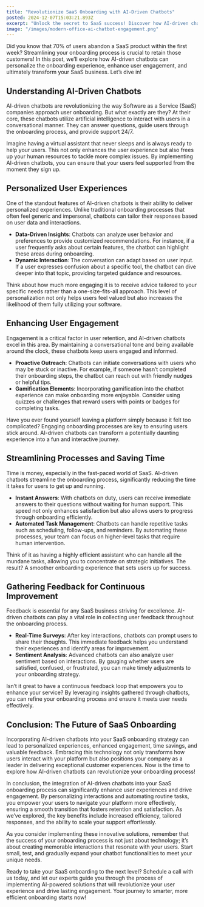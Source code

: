 ```yaml
---
title: "Revolutionize SaaS Onboarding with AI-Driven Chatbots"
posted: 2024-12-07T15:03:21.893Z
excerpt: "Unlock the secret to SaaS success! Discover how AI-driven chatbots can personalize onboarding and boost user retention. Don't let 70% of users slip away—transform your approach today!"
image: "/images/modern-office-ai-chatbot-engagement.png"
---
```


Did you know that 70% of users abandon a SaaS product within the first week? Streamlining your onboarding process is crucial to retain those customers! In this post, we’ll explore how AI-driven chatbots can personalize the onboarding experience, enhance user engagement, and ultimately transform your SaaS business. Let’s dive in!

## Understanding AI-Driven Chatbots

AI-driven chatbots are revolutionizing the way Software as a Service (SaaS) companies approach user onboarding. But what exactly are they? At their core, these chatbots utilize artificial intelligence to interact with users in a conversational manner. They can answer questions, guide users through the onboarding process, and provide support 24/7.

Imagine having a virtual assistant that never sleeps and is always ready to help your users. This not only enhances the user experience but also frees up your human resources to tackle more complex issues. By implementing AI-driven chatbots, you can ensure that your users feel supported from the moment they sign up.

## Personalized User Experiences

One of the standout features of AI-driven chatbots is their ability to deliver personalized experiences. Unlike traditional onboarding processes that often feel generic and impersonal, chatbots can tailor their responses based on user data and interactions.

- **Data-Driven Insights**: Chatbots can analyze user behavior and preferences to provide customized recommendations. For instance, if a user frequently asks about certain features, the chatbot can highlight these areas during onboarding.
- **Dynamic Interaction**: The conversation can adapt based on user input. If a user expresses confusion about a specific tool, the chatbot can dive deeper into that topic, providing targeted guidance and resources.

Think about how much more engaging it is to receive advice tailored to your specific needs rather than a one-size-fits-all approach. This level of personalization not only helps users feel valued but also increases the likelihood of them fully utilizing your software.

## Enhancing User Engagement

Engagement is a critical factor in user retention, and AI-driven chatbots excel in this area. By maintaining a conversational tone and being available around the clock, these chatbots keep users engaged and informed.

- **Proactive Outreach**: Chatbots can initiate conversations with users who may be stuck or inactive. For example, if someone hasn’t completed their onboarding steps, the chatbot can reach out with friendly nudges or helpful tips.
- **Gamification Elements**: Incorporating gamification into the chatbot experience can make onboarding more enjoyable. Consider using quizzes or challenges that reward users with points or badges for completing tasks.

Have you ever found yourself leaving a platform simply because it felt too complicated? Engaging onboarding processes are key to ensuring users stick around. AI-driven chatbots can transform a potentially daunting experience into a fun and interactive journey.

## Streamlining Processes and Saving Time

Time is money, especially in the fast-paced world of SaaS. AI-driven chatbots streamline the onboarding process, significantly reducing the time it takes for users to get up and running.

- **Instant Answers**: With chatbots on duty, users can receive immediate answers to their questions without waiting for human support. This speed not only enhances satisfaction but also allows users to progress through onboarding efficiently.
- **Automated Task Management**: Chatbots can handle repetitive tasks such as scheduling, follow-ups, and reminders. By automating these processes, your team can focus on higher-level tasks that require human intervention.

Think of it as having a highly efficient assistant who can handle all the mundane tasks, allowing you to concentrate on strategic initiatives. The result? A smoother onboarding experience that sets users up for success.

## Gathering Feedback for Continuous Improvement

Feedback is essential for any SaaS business striving for excellence. AI-driven chatbots can play a vital role in collecting user feedback throughout the onboarding process.

- **Real-Time Surveys**: After key interactions, chatbots can prompt users to share their thoughts. This immediate feedback helps you understand their experiences and identify areas for improvement.
- **Sentiment Analysis**: Advanced chatbots can also analyze user sentiment based on interactions. By gauging whether users are satisfied, confused, or frustrated, you can make timely adjustments to your onboarding strategy.

Isn’t it great to have a continuous feedback loop that empowers you to enhance your service? By leveraging insights gathered through chatbots, you can refine your onboarding process and ensure it meets user needs effectively. 

## Conclusion: The Future of SaaS Onboarding

Incorporating AI-driven chatbots into your SaaS onboarding strategy can lead to personalized experiences, enhanced engagement, time savings, and valuable feedback. Embracing this technology not only transforms how users interact with your platform but also positions your company as a leader in delivering exceptional customer experiences. Now is the time to explore how AI-driven chatbots can revolutionize your onboarding process!

In conclusion, the integration of AI-driven chatbots into your SaaS onboarding process can significantly enhance user experiences and drive engagement. By personalizing interactions and automating routine tasks, you empower your users to navigate your platform more effectively, ensuring a smooth transition that fosters retention and satisfaction. As we’ve explored, the key benefits include increased efficiency, tailored responses, and the ability to scale your support effortlessly.

As you consider implementing these innovative solutions, remember that the success of your onboarding process is not just about technology; it’s about creating memorable interactions that resonate with your users. Start small, test, and gradually expand your chatbot functionalities to meet your unique needs.

Ready to take your SaaS onboarding to the next level? Schedule a call with us today, and let our experts guide you through the process of implementing AI-powered solutions that will revolutionize your user experience and drive lasting engagement. Your journey to smarter, more efficient onboarding starts now!